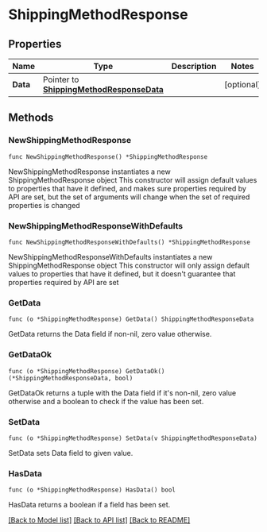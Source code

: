 # ShippingMethodResponse

## Properties

Name | Type | Description | Notes
------------ | ------------- | ------------- | -------------
**Data** | Pointer to [**ShippingMethodResponseData**](ShippingMethodResponseData.md) |  | [optional] 

## Methods

### NewShippingMethodResponse

`func NewShippingMethodResponse() *ShippingMethodResponse`

NewShippingMethodResponse instantiates a new ShippingMethodResponse object
This constructor will assign default values to properties that have it defined,
and makes sure properties required by API are set, but the set of arguments
will change when the set of required properties is changed

### NewShippingMethodResponseWithDefaults

`func NewShippingMethodResponseWithDefaults() *ShippingMethodResponse`

NewShippingMethodResponseWithDefaults instantiates a new ShippingMethodResponse object
This constructor will only assign default values to properties that have it defined,
but it doesn't guarantee that properties required by API are set

### GetData

`func (o *ShippingMethodResponse) GetData() ShippingMethodResponseData`

GetData returns the Data field if non-nil, zero value otherwise.

### GetDataOk

`func (o *ShippingMethodResponse) GetDataOk() (*ShippingMethodResponseData, bool)`

GetDataOk returns a tuple with the Data field if it's non-nil, zero value otherwise
and a boolean to check if the value has been set.

### SetData

`func (o *ShippingMethodResponse) SetData(v ShippingMethodResponseData)`

SetData sets Data field to given value.

### HasData

`func (o *ShippingMethodResponse) HasData() bool`

HasData returns a boolean if a field has been set.


[[Back to Model list]](../README.md#documentation-for-models) [[Back to API list]](../README.md#documentation-for-api-endpoints) [[Back to README]](../README.md)


